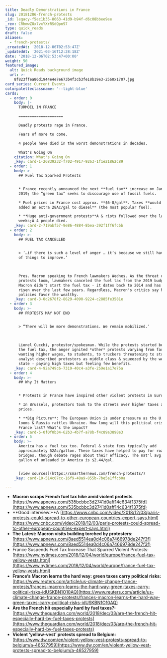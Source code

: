 ```yaml
---
title: Deadly Demonstrations in France
slug: 20181206-french-protests
_id: legacy-f5ec1b35-8663-41d9-b94f-d6c08bbee9ee
_rev: CRhmwZOx7vxYXrRSdQpn97
type: quick_reads
draft: false
aliases:
  - french-protests/
_createdAt: '2018-12-06T02:53:47Z'
_updatedAt: '2021-03-16T12:28:18Z'
date: '2018-12-06T02:53:47+00:00'
weight: 50
featured_image:
  alt: Quick Reads background image
  url: >-
    8f823ffea86d1944e4e7e673b4f3cb3fe18b19e3-2560x1707.jpg
card_series: Current Events
colorpaletteclassname: '--light-blue'
cards:
  - order: 0
    body: |-
      TURMOIL IN FRANCE

      ====================

      Deadly protests rage in France.

      Fears of more to come.

      4 people have died in the worst demonstrations in decades.

      What's Going On
    citation: What's Going On
    _key: card-1-26839232-f702-4917-9263-1f1e21862c89
  - order: 1
    body: >-
      ## Fuel Tax Sparked Protests


      * France recently announced the next **fuel tax** increase on Jan. 1,
      2019; the “green tax” seeks to discourage use of fossil fuels.

      * Fuel prices in France cost approx. **$6-8/gal**. Taxes **would have
      added an extra 28Ac/gal to diesel** (the most popular fuel).

      * **Huge anti-government protests**A & riots followed over the last 3
      weeks;A 4 people died.
    _key: card-2-719abf57-9e86-4884-8bea-392f1ff6fc6b
  - order: 2
    body: >-
      ## FUEL TAX CANCELLED


      > ‘…if there is such a level of anger … it’s because we still have a lot
      of things to improve.’  
        
        
        
      Pres. Macron speaking to French lawmakers Wednes. As the threat of more
      protests loom, lawmakers canceled the fuel tax from the 2019 budget.
      Macron didn't start the fuel tax - it dates back to 2014 and has gradually
      risen over the last few years. Regardless, Macron's critics say his
      policies favor the wealthy.
    _key: card-3-0d2678f2-8629-4090-9224-c2885fe3581e
  - order: 3
    body: >-
      ## PROTESTS MAY NOT END


      > “There will be more demonstrations. We remain mobilized.’  
        
        
        
      Lionel Cucchi, protestor/spokesman. While the protests started because of
      the fuel tax, the anger ignited *other* protests varying from farmers
      wanting higher wages, to students, to truckers threatening to strike. One
      analyst described protestors as middle class & squeezed by the welfare
      state - paying high taxes but feeling few benefits.
    _key: card-4-92a749c6-7319-40c4-a3fe-259e1a17e75a
  - order: 4
    body: >-
      ## Why It Matters


      * Protests in France have inspired other violent protests in Europe.

      * In Brussels, protestors took to the streets over higher taxes and food
      prices.

      * **Big Picture**: The European Union is under pressure as the U.K’s exit
      looms & Russia rattles Ukraine. How long will this political crisis in
      France last? What’s the impact?
    _key: card-5-0f0f0b34-62b3-4b7f-a78b-f4c89a3898e3
  - order: 5
    body: >-
      America has a fuel tax too. Federal & state fees typically add
      approximately 52Ac/gallon. These taxes have helped to pay for roads &
      bridges, though debate rages about their efficacy. The nat'l avg. for a
      gallon of unleaded in America is $2.44/gal.


      [view sources](https://smarthernews.com/french-protests/)
    _key: card-10-514c07cc-16f9-48a9-855b-7be5a1ffcb0a

---
```

* **Macron scraps French fuel tax hike amid violent protests**  
[https://www.apnews.com/535bcbbc3d2741d0aff14c634f1375fd](https://www.apnews.com/535bcbbc3d2741d0aff14c634f1375fd)
* **Good interview:**A [https://www.cnbc.com/video/2018/12/03/paris-protests-could-spread-to-other-european-countries-expert-says.html](https://www.cnbc.com/video/2018/12/03/paris-protests-could-spread-to-other-european-countries-expert-says.html)
* **The Latest: Macron visits building torched by protesters:**  
[https://www.apnews.com/8aed5514ea0d4c06a7466978de247f3f](https://www.apnews.com/8aed5514ea0d4c06a7466978de247f3f)
* France Suspends Fuel Tax Increase That Spurred Violent Protests:  
[https://www.nytimes.com/2018/12/04/world/europe/france-fuel-tax-yellow-vests.html](https://www.nytimes.com/2018/12/04/world/europe/france-fuel-tax-yellow-vests.html)
* **France’s Macron learns the hard way: green taxes carry political risks:**  
[https://www.reuters.com/article/us-climate-change-france-protests/frances-macron-learns-the-hard-way-green-taxes-carry-political-risks-idUSKBN1O10AQ](https://www.reuters.com/article/us-climate-change-france-protests/frances-macron-learns-the-hard-way-green-taxes-carry-political-risks-idUSKBN1O10AQ)
* **Are the French hit especially hard by fuel taxes?:**  
[https://www.theguardian.com/world/2018/dec/03/are-the-french-hit-especially-hard-by-fuel-taxes-protests](https://www.theguardian.com/world/2018/dec/03/are-the-french-hit-especially-hard-by-fuel-taxes-protests)
* **Violent ‘yellow-vest’ protests spread to Belgium:**  
[https://www.dw.com/en/violent-yellow-vest-protests-spread-to-belgium/a-46527959](https://www.dw.com/en/violent-yellow-vest-protests-spread-to-belgium/a-46527959)